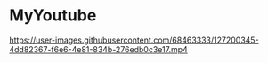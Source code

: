 # MyYoutube


https://user-images.githubusercontent.com/68463333/127200345-4dd82367-f6e6-4e81-834b-276edb0c3e17.mp4


